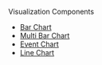 Visualization Components 
- [Bar Chart](#barchart)
- [Multi Bar Chart](#multibarchart)
- [Event Chart](#eventchart)
- [Line Chart](#linechart)
